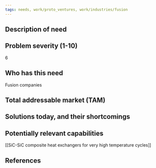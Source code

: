 ```yaml
---
tags: needs, work/proto_ventures, work/industries/fusion
---
```


## Description of need

## Problem severity (1-10)
6
## Who has this need
Fusion companies
## Total addressable market (TAM)

## Solutions today, and their shortcomings

## Potentially relevant capabilities
[[SiC-SiC composite heat exchangers for very high temperature cycles]]
## References
